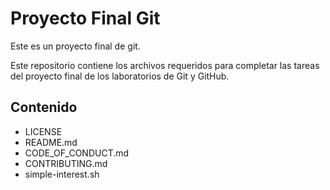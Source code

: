 # Proyecto Final Git
Este es un proyecto final de git.


Este repositorio contiene los archivos requeridos para completar las tareas del proyecto final de los laboratorios de Git y GitHub.

## Contenido

- LICENSE
- README.md
- CODE_OF_CONDUCT.md
- CONTRIBUTING.md
- simple-interest.sh
